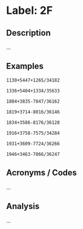 # Label: 2F

## Description

...

## Examples

```
1130+5447+1265/34182
```

```
1336+5404+1334/35633
```

```
1804+3835-7847/36162
```

```
1819+3714-8016/36146
```

```
1834+3586-8176/36128
```

```
1916+3758-7575/34284
```

```
1931+3609-7724/36266
```

```
1946+3463-7866/36247
```

## Acronyms / Codes

...

## Analysis

...
